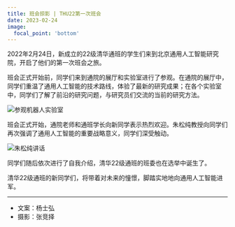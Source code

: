 ```yaml
---
title: 班会掠影 | THU22第一次班会
date: 2023-02-24
image:
  focal_point: 'bottom'
---
```


2022年2月24日，新成立的22级清华通班的学生们来到北京通用人工智能研究院，开启了他们的第一次班会之旅。 

<!--more-->

班会正式开始前，同学们来到通院的展厅和实验室进行了参观。在通院的展厅中，同学们重温了通用人工智能的技术路线，体验了最新的研究成果；在各个实验室中，同学们了解了前沿的研究问题，与研究员们交流的当前的研究方法。

![参观机器人实验室](http://assets.tongclass.ac.cn/posts/2023/02-24/class-meeting-thu22/1.jpg)

班会正式开始，通院老师和通班学长向新同学表示热烈欢迎。朱松纯教授向同学们再次强调了通用人工智能的重要战略意义，同学们深受触动。

![朱松纯讲话](http://assets.tongclass.ac.cn/posts/2023/02-24/class-meeting-thu22/2.jpg)

同学们随后依次进行了自我介绍，清华22级通班的班委也在选举中诞生了。

清华22级通班的新同学们，将带着对未来的憧憬，脚踏实地地向通用人工智能进军。

---

- 文案：杨士弘
- 摄影：张竞择